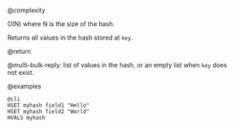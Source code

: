 @complexity

O(N) where N is the size of the hash.

Returns all values in the hash stored at `key`.

@return

@multi-bulk-reply: list of values in the hash, or an empty list when `key` does
not exist.

@examples

    @cli
    HSET myhash field1 "Hello"
    HSET myhash field2 "World"
    HVALS myhash

